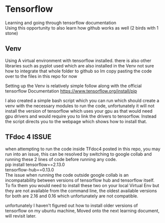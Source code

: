 # Tensorflow
Learning and going through tensorflow documentation   
Using this opportunity to also learn how github works as well (2 birds with 1 stone)  

## Venv
Using A virtual environment with tensorflow installed. there is also other libraries such as pyplot used which are also installed in the Venv not sure how to integrate that whole folder to github so Im copy pasting the code over to the files in this repo for now  
  
Setting up the Venv is relatively simple follow along with the official tensorflow Documentation https://www.tensorflow.org/install/pip   
  
I also created a simple bash script which you can run which should create a venv with the necessary modules to run the code, unfortunately it will not install the version of tensorflow which uses your gpu as that would need gpu drivers and would require you to link the drivers to tensorflow. Instead the script directs you to the webpage which shows how to install that.

## TFdoc 4 ISSUE
when attempting to run the code inside TFdoc4 posted in this repo, you may run into an issue, this can be resolved by switching to google collab and running these 2 lines of code before running any code.  
pip install tensorflow==2.13.0  
tensorflow-hub==0.13.0  
The issue when running the code outside google collab is an incompatability between versions of tensorflow hub and tensorflow itself. To fix them you would need to install these two on your local Virtual Env but they are not available from the command line, the oldest available versions for both are 2.16 and 0.16 which unfortunately are not compatible. 

unfortunately I haven't figured out how to install older versions of tensorflow on my ubuntu machine, Moved onto the next learning document, will revisit later.
